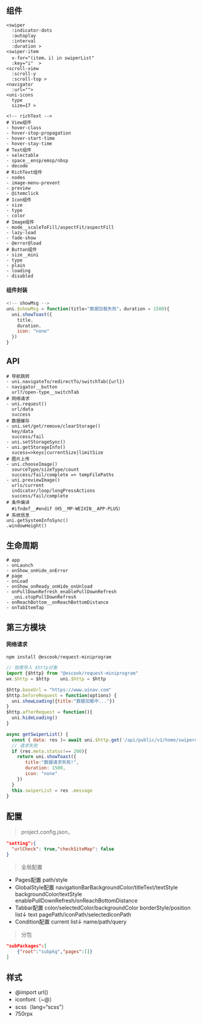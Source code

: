 ## 组件

~~~vue
<swiper	
  :indicator-dots
  :autoplay
  :interval
  :duration	>
<swiper-item
  v-for="(item，i) in swiperList" 
  :key="i"	>  
<scroll-view
  :scroll-y
  :scroll-top >  
<navigator
  :url="">  
<uni-icons
  type 
  size=17 >
  
<!-- richText -->  
# View组件
- hover-class
- hover-stop-propagation
- hover-start-time
- hover-stay-time
# Text组件
- selectable
- space__ensp/emsp/nbsp
- decode
# RichText组件
- nodes
- image-menu-prevent
- preview
- @itemclick
# Icon组件
- size
- type
- color
# Image组件
- mode__scaleToFill/aspectFit/aspectFill
- lazy-load
- fade-show
- @error@load
# Button组件
- size__mini
- type
- plain
- loading
- disabled
~~~

#### 组件封装

~~~js
<!-- showMsg -->
uni.$showMsg = function(title="数据加载失败"，duration = 1500){
  uni.showToast({
    title,
    duration,
    icon: "none"
  })
}
~~~



## API

~~~shell
# 导航跳转
- uni.navigateTo/redirectTo/switchTab({url})
- navigator__button
  url?/open-type__switchTab
# 网络请求
- uni.request()
  url/data
  success
# 数据缓存
- uni.set/get/remove/clearStorage()
  key/data
  success/fail
- uni.setStorageSync()
- uni.getStorageInfo()
  sucess=>keys|currentSize|limitSize
# 图片上传
- uni.chooseImage()
  sourceType/sizeType/count
  success/fail/complete => tempFilePaths
- uni.previewImage()
  urls/current
  indicator/loop/longPressActions
  success/fail/complete
# 条件编译
  #ifndef__#endif（H5__MP-WEIXIN__APP-PLUS）
# 系统信息
uni.getSystemInfoSync()
.windowHeight()
~~~

## 生命周期

~~~shell
# app
- onLaunch
- onShow_onHide_onError
# page
- onLoad
- onShow_onReady_onHide_onUnload
- onPullDownRefresh_enablePullDownRefresh
  _uni.stopPullDownRefresh
- onReachBottom__onReachBottomDistance
- onTabItemTap
~~~

## 第三方模块

#### 网络请求

~~~shell
npm install @escook/request-miniprogram
~~~

~~~js
// 按需导入 $http对象
import {$http} from "@escook/request-miniprogram"
wx.$http = $http	uni.$http = $http

$http.baseUrl = "https://www.uinav.com"
$http.beforeRequest = function(options) {
  uni.showLoading({title:"数据加载中..."})
}
$http.afterRequest = function(){
  uni.hideLoading()
}
~~~

~~~js
async getSwiperList() {
  const { data: res )= await uni.$http.get('/api/public/v1/home/swiperdata')
  // 请求失败
  if (res.meta.status!== 200){
    return uni.showToast({
       title:"数据请求失败!",
       duration: 1500,
       icon: "none"
    })
  }
  this.swiperList = res .message
}
~~~



## 配置

>project.config.json，

~~~json
"setting":{
  "urlCheck": true,"checkSiteMap": false
}
~~~

> 全局配置

- Pages配置
  path/style
- GlobalStyle配置
  navigationBarBackgroundColor/titleText/textStyle
  backgroundColor/textStyle
  enablePullDownRefresh/onReachBottomDistance
- Tabbar配置
  color/selectedColor/backgroundColor
  borderStyle/position
  list↓
  text
  pagePath/iconPath/selectedIconPath
- Condition配置
  current
  list↓
  name/path/query

> 分包

~~~json
"subPackages":[
	{"root":"subpkg","pages":[]}
]
~~~



## 样式

- @import url()
- iconfont（~@）
- scss（lang=“scss”）
- 750rpx

